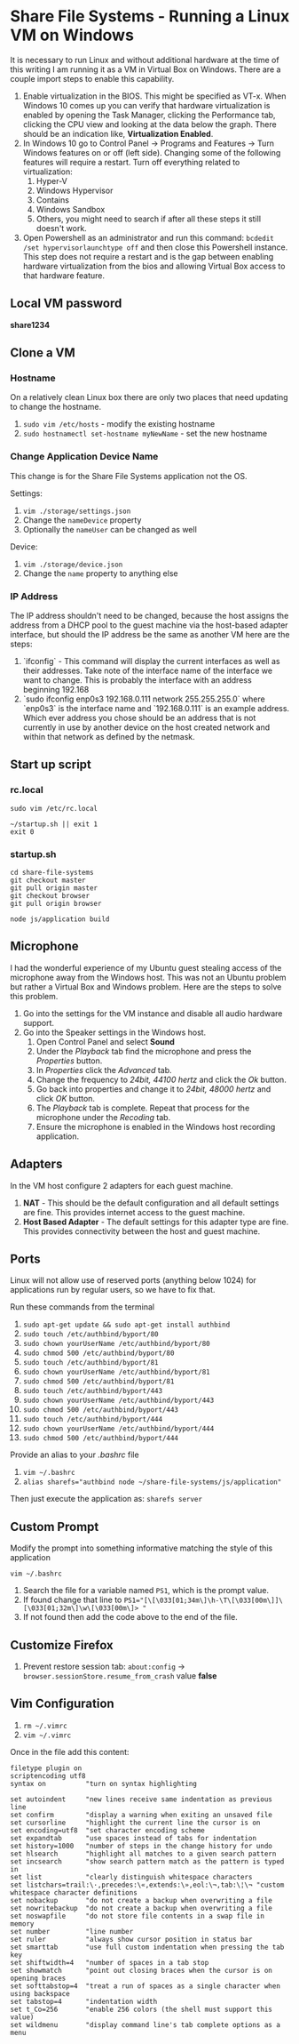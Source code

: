 <!-- documentation/linuxVM - Notes about configuring Linux virtual machines in support of project development. -->

# Share File Systems - Running a Linux VM on Windows
It is necessary to run Linux and without additional hardware at the time of this writing I am running it as a VM in Virtual Box on Windows.  There are a couple import steps to enable this capability.

1. Enable virtualization in the BIOS.  This might be specified as VT-x.  When Windows 10 comes up you can verify that hardware virtualization is enabled by opening the Task Manager, clicking the Performance tab, clicking the CPU view and looking at the data below the graph.  There should be an indication like, **Virtualization     Enabled**.
1. In Windows 10 go to Control Panel -> Programs and Features -> Turn Windows features on or off (left side).  Changing some of the following features will require a restart.  Turn off everything related to virtualization:
   1. Hyper-V
   1. Windows Hypervisor
   1. Contains
   1. Windows Sandbox
   1. Others, you might need to search if after all these steps it still doesn't work.
1. Open Powershell as an administrator and run this command: <!-- cspell:disable -->`bcdedit /set hypervisorlaunchtype off`<!-- cspell:enable --> and then close this Powershell instance.  This step does not require a restart and is the gap between enabling hardware virtualization from the bios and allowing Virtual Box access to that hardware feature.

## Local VM password
**share1234**

## Clone a VM
### Hostname
On a relatively clean Linux box there are only two places that need updating to change the hostname.

<!-- cspell:disable -->
1. `sudo vim /etc/hosts` - modify the existing hostname
2. `sudo hostnamectl set-hostname myNewName` - set the new hostname
<!-- cspell:enable -->

### Change Application Device Name
This change is for the Share File Systems application not the OS.

Settings:
1. `vim ./storage/settings.json`
2. Change the `nameDevice` property
3. Optionally the `nameUser` can be changed as well

Device:
1. `vim ./storage/device.json`
2. Change the `name` property to anything else

### IP Address
The IP address shouldn't need to be changed, because the host assigns the address from a <!-- cspell:disable -->DHCP<!-- cspell:enable --> pool to the guest machine via the host-based adapter interface, but should the IP address be the same as another VM here are the steps:
1. <!-- cspell:disable --> `ifconfig` <!-- cspell:enable --> - This command will display the current interfaces as well as their addresses.  Take note of the interface name of the interface we want to change. This is probably the interface with an address beginning 192.168
2. <!-- cspell:disable --> `sudo ifconfig enp0s3 192.168.0.111 network 255.255.255.0` <!-- cspell:enable --> where `enp0s3` is the interface name and `192.168.0.111` is an example address.  Which ever address you chose should be an address that is not currently in use by another device on the host created network and within that network as defined by the <!-- cspell:disable -->netmask<!-- cspell:enable -->.

## Start up script
### rc.local
`sudo vim /etc/rc.local`

```
~/startup.sh || exit 1
exit 0
```

### startup.sh
```
cd share-file-systems
git checkout master
git pull origin master
git checkout browser
git pull origin browser

node js/application build
```

## Microphone
I had the wonderful experience of my Ubuntu guest stealing access of the microphone away from the Windows host.  This was not an Ubuntu problem but rather a Virtual Box and Windows problem.  Here are the steps to solve this problem.
1. Go into the settings for the VM instance and disable all audio hardware support.
1. Go into the Speaker settings in the Windows host.
   1. Open Control Panel and select **Sound**
   1. Under the *Playback* tab find the microphone and press the *Properties* button.
   1. In *Properties* click the *Advanced* tab.
   1. Change the frequency to *24bit, 44100 hertz* and click the *Ok* button.
   1. Go back into properties and change it to *24bit, 48000 hertz* and click *OK* button.
   1. The *Playback* tab is complete. Repeat that process for the microphone under the *Recoding* tab.
   1. Ensure the microphone is enabled in the Windows host recording application.

## Adapters
In the VM host configure 2 adapters for each guest machine.

1. **NAT** - This should be the default configuration and all default settings are fine. This provides internet access to the guest machine.
2. **Host Based Adapter** - The default settings for this adapter type are fine.  This provides connectivity between the host and guest machine.

## Ports
Linux will not allow use of reserved ports (anything below 1024) for applications run by regular users, so we have to fix that.

Run these commands from the terminal

<!-- cspell:disable -->
1. `sudo apt-get update && sudo apt-get install authbind`
2. `sudo touch /etc/authbind/byport/80`
3. `sudo chown yourUserName /etc/authbind/byport/80`
4. `sudo chmod 500 /etc/authbind/byport/80`
5. `sudo touch /etc/authbind/byport/81`
6. `sudo chown yourUserName /etc/authbind/byport/81`
7. `sudo chmod 500 /etc/authbind/byport/81`
8. `sudo touch /etc/authbind/byport/443`
9. `sudo chown yourUserName /etc/authbind/byport/443`
10. `sudo chmod 500 /etc/authbind/byport/443`
11. `sudo touch /etc/authbind/byport/444`
12. `sudo chown yourUserName /etc/authbind/byport/444`
13. `sudo chmod 500 /etc/authbind/byport/444`
<!--cspell:enable -->

Provide an alias to your *.bashrc* file

<!-- cspell:disable -->
1. `vim ~/.bashrc`
2. `alias sharefs="authbind node ~/share-file-systems/js/application"`
<!-- cspell:enable -->

Then just execute the application as: <!-- cspell:disable -->`sharefs server`<!-- cspell:enable -->

## Custom Prompt
Modify the prompt into something informative matching the style of this application

`vim ~/.bashrc`

1. Search the file for a variable named `PS1`, which is the prompt value.
2. If found change that line to `PS1="[\[\033[01;34m\]\h-\T\[\033[00m\]]\[\033[01;32m\]\w\[\033[00m\]> "`
3. If not found then add the code above to the end of the file.

## Customize Firefox
1. Prevent restore session tab: `about:config` -> `browser.sessionStore.resume_from_crash` value **false**

## Vim Configuration
<!-- cspell:disable -->
1. `rm ~/.vimrc`
2. `vim ~/.vimrc`
<!-- cspell:enable -->

Once in the file add this content:
<!-- cspell:disable -->
```
filetype plugin on
scriptencoding utf8
syntax on          "turn on syntax highlighting

set autoindent     "new lines receive same indentation as previous line
set confirm        "display a warning when exiting an unsaved file
set cursorline     "highlight the current line the cursor is on
set encoding=utf8  "set character encoding scheme
set expandtab      "use spaces instead of tabs for indentation
set history=1000   "number of steps in the change history for undo
set hlsearch       "highlight all matches to a given search pattern
set incsearch      "show search pattern match as the pattern is typed in
set list           "clearly distinguish whitespace characters
set listchars=trail:\·,precedes:\«,extends:\»,eol:\¬,tab:\¦\¬ "custom whitespace character definitions
set nobackup       "do not create a backup when overwriting a file
set nowritebackup  "do not create a backup when overwriting a file
set noswapfile     "do not store file contents in a swap file in memory
set number         "line number
set ruler          "always show cursor position in status bar
set smarttab       "use full custom indentation when pressing the tab key
set shiftwidth=4   "number of spaces in a tab stop
set showmatch      "point out closing braces when the cursor is on opening braces
set softtabstop=4  "treat a run of spaces as a single character when using backspace
set tabstop=4      "indentation width
set t_Co=256       "enable 256 colors (the shell must support this value)
set wildmenu       "display command line's tab complete options as a menu
```
<!-- cspell:enable -->